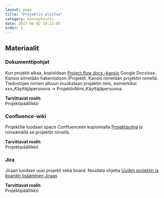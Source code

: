 ```yaml
---
layout: page
title: "Projektin aloitus"
category: konseptointi
date: 2017-06-02 15:23:07
order: 1
---
```


## Materiaalit

### Dokumenttipohjat

Kun projekti alkaa, kopioidaan [Project flow docs -kansio](https://drive.google.com/drive/u/0/folders/0B-xyajTo2HQMMy1nbGtfMEYtRjA) Google Docsissa. Kansio siirretään hakemistoon /Projektit. Kansio nimetään projektin nimellä. Tiedostojen nimien alkuun muokataan projektin nimi, esimerkiksi xxx_Käyttäjäpersoona -> ProjektinNimi_Käyttäjäpersoona.

**Tarvittavat roolit:**  
Projektipäällikkö 

### Confluence-wiki

Projektille luodaan space Confluenceen kopioimalla [Projektipohja](https://geniem.atlassian.net/wiki/spaces/PROJA/overview) ja nimeämällä se projektin nimellä. 

**Tarvittavat roolit:**  
Projektipäällikkö 

### Jira

Jiraan luodaan uusi projekti sekä board. Noudata ohjetta [Uuden projektin ja boardin lisääminen Jiraan](https://geniem.atlassian.net/wiki/pages/viewpage.action?pageId=84770845)

**Tarvittavat roolit:**  
Projektipäällikkö
